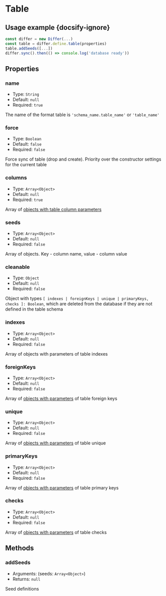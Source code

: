 # Table

## Usage example {docsify-ignore}

```javascript
const differ = new Differ(...)
const table = differ.define.table(properties)
table.addSeeds([...])
differ.sync().then(() => console.log('database ready'))
```

## Properties

### name

* Type: `String`
* Default: `null`
* Required: `true`

The name of the format table is `'schema_name.table_name'` or `'table_name'`

### force

* Type: `Boolean`
* Default: `false`
* Required: `false`

Force sync of table (drop and create). Priority over the constructor settings for the current table

### columns

* Type: `Array<Object>`
* Default: `null`
* Required: `true`

Array of [objects with table column parameters](columns.md)

### seeds

* Type: `Array<Object>`
* Default: `null`
* Required: `false`

Array of objects. Key - column name, value - column value

### cleanable

* Type: `Object`
* Default: `null`
* Required: `false`

Object with types `[ indexes | foreignKeys | unique | primaryKeys, checks ]: Boolean`, which are deleted from the database if they are not defined in the table schema

### indexes

* Type: `Array<Object>`
* Default: `null`
* Required: `false`

Array of objects with parameters of table indexes

### foreignKeys

* Type: `Array<Object>`
* Default: `null`
* Required: `false`

Array of [objects with parameters](foreign-key.md) of table foreign keys

### unique

* Type: `Array<Object>`
* Default: `null`
* Required: `false`

Array of [objects with parameters](unique.md) of table unique

### primaryKeys

* Type: `Array<Object>`
* Default: `null`
* Required: `false`

Array of [objects with parameters](primaryKey.md) of table primary keys

### checks

* Type: `Array<Object>`
* Default: `null`
* Required: `false`

Array of [objects with parameters](check.md) of table checks

## Methods

### addSeeds

* Arguments: (seeds: `Array<Object>`)
* Returns: `null`

Seed definitions
